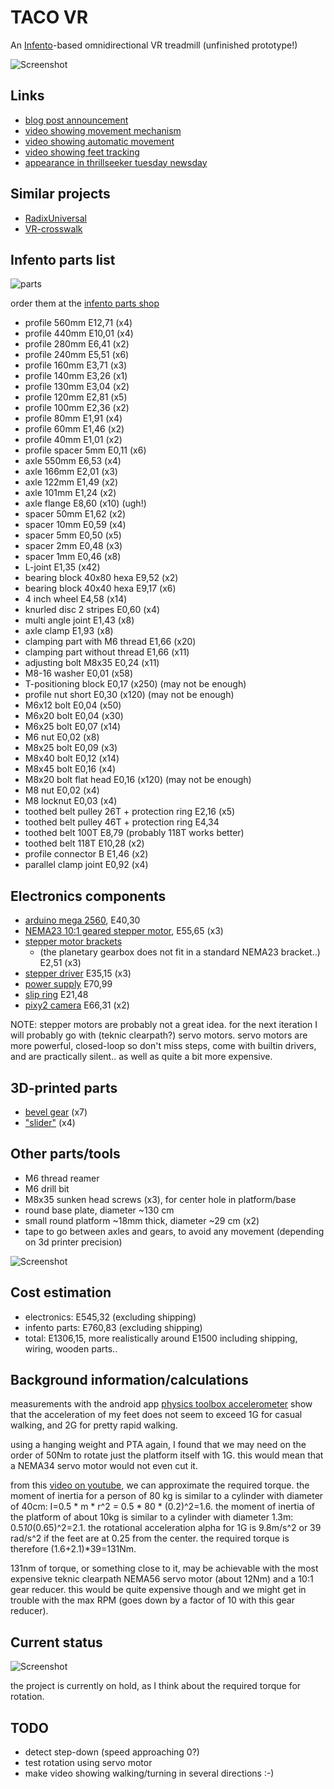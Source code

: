# TACO VR

An [Infento](https://www.infento.com/)-based omnidirectional VR treadmill (unfinished prototype!)

![Screenshot](images/logo.png)

## Links

- [blog post announcement](http://blogfarts.blogspot.com/2022/03/taco-vr-infento-based-omnidirectional.html)
- [video showing movement mechanism](https://www.youtube.com/watch?v=YHPXaN3H2HI)
- [video showing automatic movement](https://www.youtube.com/watch?v=lmJdy6oKbso)
- [video showing feet tracking](https://www.youtube.com/watch?v=VliX2Mjm0tE)
- [appearance in thrillseeker tuesday newsday](https://www.youtube.com/watch?v=JtDdllBYgaA)

## Similar projects

- [RadixUniversal](https://www.youtube.com/watch?v=7YEqCsvkD60)
- [VR-crosswalk](https://www.youtube.com/watch?v=GcSgNpcmdVs)

## Infento parts list

![parts](images/parts.jpg)

order them at the [infento parts shop](https://www.infento.com/parts/)

- profile 560mm E12,71 (x4)
- profile 440mm E10,01 (x4)
- profile 280mm E6,41 (x2)
- profile 240mm E5,51 (x6)
- profile 160mm E3,71 (x3)
- profile 140mm E3,26 (x1)
- profile 130mm E3,04 (x2)
- profile 120mm E2,81 (x5)
- profile 100mm E2,36 (x2)
- profile 80mm  E1,91 (x4)
- profile 60mm  E1,46 (x2)
- profile 40mm  E1,01 (x2)
- profile spacer 5mm E0,11 (x6)
- axle 550mm E6,53 (x4)
- axle 166mm E2,01 (x3)
- axle 122mm E1,49 (x2)
- axle 101mm E1,24 (x2)
- axle flange E8,60 (x10) (ugh!)
- spacer 50mm E1,62 (x2)
- spacer 10mm E0,59 (x4)
- spacer 5mm E0,50 (x5)
- spacer 2mm E0,48 (x3)
- spacer 1mm E0,46 (x8)
- L-joint E1,35 (x42)
- bearing block 40x80 hexa E9,52 (x2)
- bearing block 40x40 hexa E9,17 (x6)
- 4 inch wheel E4,58 (x14)
- knurled disc 2 stripes E0,60 (x4)
- multi angle joint E1,43 (x8)
- axle clamp E1,93 (x8)
- clamping part with M6 thread E1,66 (x20)
- clamping part without thread E1,66 (x11)
- adjusting bolt M8x35 E0,24 (x11)
- M8-16 washer E0,01 (x58)
- T-positioning block E0,17 (x250) (may not be enough)
- profile nut short E0,30 (x120) (may not be enough)
- M6x12 bolt E0,04 (x50)
- M6x20 bolt E0,04 (x30)
- M6x25 bolt E0,07 (x14)
- M6 nut E0,02 (x8)
- M8x25 bolt E0,09 (x3)
- M8x40 bolt E0,12 (x14)
- M8x45 bolt E0,16 (x4)
- M8x20 bolt flat head E0,16 (x120) (may not be enough)
- M8 nut E0,02 (x4)
- M8 locknut E0,03 (x4)
- toothed belt pulley 26T + protection ring E2,16 (x5)
- toothed belt pulley 46T + protection ring E4,34
- toothed belt 100T E8,79 (probably 118T works better)
- toothed belt 118T E10,28 (x2)
- profile connector B E1,46 (x2)
- parallel clamp joint E0,92 (x4)

## Electronics components

- [arduino mega 2560](https://store.arduino.cc/products/arduino-mega-2560-rev3), E40,30
- [NEMA23 10:1 geared stepper motor](https://www.omc-stepperonline.com/nema-23-stepper-motor-l-76mm-gear-ratio-10-1-plm-series-planetary-gearbox-23hs30-2904s-plm23-g10-d8), E55,65 (x3)
- [stepper motor brackets](https://www.omc-stepperonline.com/nema-23-bracket-for-high-precision-planetary-geared-motor-alloy-steel-bracket-st-m9)
  - (the planetary gearbox does not fit in a standard NEMA23 bracket..) E2,51 (x3)
- [stepper driver](https://www.omc-stepperonline.com/digital-stepper-driver-2-4-7-2a-20-80vdc-for-nema-34-stepper-motor-cnc-drive-dm860i) E35,15 (x3)
- [power supply](https://www.conrad.com/p/mean-well-rsp-320-24-acdc-psu-module-enclosure-134-a-3216-w-24-v-dc-1293056) E70,99
- [slip ring](https://botland.store/slip-connectors/7144-slip-ring-3-wire-10a-22mm-5904422360009.html) E21,48
- [pixy2 camera](https://pixycam.com/pixy2/) E66,31 (x2)

NOTE: stepper motors are probably not a great idea. for the next iteration I will probably go with (teknic clearpath?) servo motors. servo motors are more powerful, closed-loop so don't miss steps, come with builtin drivers, and are practically silent.. as well as quite a bit more expensive.

## 3D-printed parts

- [bevel gear](https://www.thingiverse.com/thing:5179582) (x7)
- ["slider"](https://www.thingiverse.com/thing:5254832) (x4)

## Other parts/tools

- M6 thread reamer
- M6 drill bit
- M8x35 sunken head screws (x3), for center hole in platform/base
- round base plate, diameter ~130 cm
- small round platform ~18mm thick, diameter ~29 cm (x2)
- tape to go between axles and gears, to avoid any movement (depending on 3d printer precision)

![Screenshot](images/taco.jpg)

## Cost estimation

- electronics: E545,32 (excluding shipping)
- infento parts: E760,83 (excluding shipping)
- total: E1306,15, more realistically around E1500 including shipping, wiring, wooden parts..

## Background information/calculations

measurements with the android app [physics toolbox accelerometer](https://play.google.com/store/apps/details?id=com.chrystianvieyra.android.physicstoolboxaccelerometer&hl=en&gl=US) show that the acceleration of my feet does not seem to exceed 1G for casual walking, and 2G for pretty rapid walking.

using a hanging weight and PTA again, I found that we may need on the order of 50Nm to rotate just the platform itself with 1G. this would mean that a NEMA34 servo motor would not even cut it. 

from this [video on youtube](https://www.youtube.com/watch?v=SSd0HToGUCg), we can approximate the required torque. the moment of inertia for a person of 80 kg is similar to a cylinder with diameter of 40cm: I=0.5 * m * r^2 = 0.5 * 80 * (0.2)^2=1.6. the moment of inertia of the platform of about 10kg is similar to a cylinder with diameter 1.3m: 0.5*10*(0.65)^2=2.1. the rotational acceleration alpha for 1G is 9.8m/s^2 or 39 rad/s^2 if the feet are at 0.25 from the center. the required torque is therefore (1.6+2.1)*39=131Nm.

131nm of torque, or something close to it, may be achievable with the most expensive teknic clearpath NEMA56 servo motor (about 12Nm) and a 10:1 gear reducer. this would be quite expensive though and we might get in trouble with the max RPM (goes down by a factor of 10 with this gear reducer).

## Current status

![Screenshot](images/status2.jpg)

the project is currently on hold, as I think about the required torque for rotation.

## TODO
- detect step-down (speed approaching 0?)
- test rotation using servo motor
- make video showing walking/turning in several directions :-)
